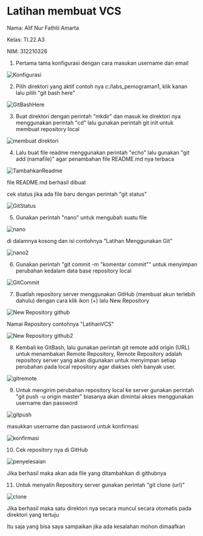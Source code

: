 # Latihan membuat VCS
Nama: Alif Nur Fathlii Amarta 

Kelas: TI.22.A3 

NIM: 312210326


1. Pertama tama konfigurasi dengan cara masukan username dan email

![Konfigurasi](https://user-images.githubusercontent.com/115516820/195136379-e2e30161-46e0-48c0-ba1b-07e13864747e.jpg)

2. Pilih direktori yang aktif contoh nya c:/labs_pemograman1, klik kanan lalu pilih "git bash here"

![GitBashHere](https://user-images.githubusercontent.com/115516820/195137155-aa394398-bfea-417e-94df-04e9dbeedb94.jpg)

3. Buat direktori dengan perintah "mkdir" dan masuk ke direktori nya menggunakan perintah "cd" lalu gunakan perintah git init untuk membuat repository local  


![membuat direktori](https://user-images.githubusercontent.com/115516820/195139080-57fa1f2e-edb9-44c7-bdd5-1f2f4c082e44.jpg)

4. Lalu buat file readme menggunakan perintah "echo" lalu gunakan "git add (namafile)" agar penambahan file README.md nya terbaca

![TambahkanReadme](https://user-images.githubusercontent.com/115516820/195140303-b496b847-9811-497a-adc8-5e33c3bbc333.jpg)

file README.md berhasil dibuat

cek status jika ada file baru dengan perintah "git status" 

![GitStatus](https://user-images.githubusercontent.com/115516820/195144155-f489f5ae-9991-4f45-aea0-386b51040949.jpg)

5. Gunakan perintah "nano" untuk mengubah suatu file 

![nano](https://user-images.githubusercontent.com/115516820/195141216-d1e0f142-1567-4907-a83d-7f2fda962cf9.jpg)

di dalamnya kosong dan isi contohnya "Latihan Menggunakan Git"

![nano2](https://user-images.githubusercontent.com/115516820/195141331-7be58600-9784-429d-8fd4-6ab936cddad5.jpg)

6. Gunakan perintah "git commit -m "komentar commit""  untuk menyimpan perubahan kedalam data base repository local

![GitCommit](https://user-images.githubusercontent.com/115516820/195140635-791505db-0c02-4a44-ad7d-349a0b18760b.jpg)


7. Buatlah repository server menggunakan GitHub (membuat akun terlebih dahulu) dengan cara klik ikon (+) lalu New Repository

![New Repository github](https://user-images.githubusercontent.com/115516820/195141698-be92bc1f-9d48-48bd-8e26-24d739261f1b.jpg)

Namai Repository contohnya "LatihanVCS"

![New Repository github2](https://user-images.githubusercontent.com/115516820/195146291-6376167c-baba-49f7-ac48-a625e9e9e2ab.jpg)


8. Kembali ke GitBash, lalu gunakan perintah git remote add origin (URL) untuk menambakan Remote Repository, Remote Repository adalah repository server yang akan digunakan untuk menyimpan setiap perubahan pada local repository agar diakses oleh banyak user.

![gitremote](https://user-images.githubusercontent.com/115516820/195147682-e5e073b4-7262-40d1-a9cd-d716d598ad4c.jpg)

9. Untuk mengirim perubahan repository local ke server gunakan perintah "git push -u origin master" biasanya akan dimintai akses menggunakan username dan password

![gitpush](https://user-images.githubusercontent.com/115516820/195149081-7f6e8bf4-139f-401e-91a1-c52337d987a7.jpg)

masukkan username dan password untuk konfirmasi

![konfirmasi](https://user-images.githubusercontent.com/115516820/195149189-91f80d7e-f039-4244-ad79-51657ecea3f6.jpg)

10. Cek repository nya di GitHub 

![penyelesaian](https://user-images.githubusercontent.com/115516820/195149370-a58311e7-2766-4aae-99b1-e853eece47e0.jpg)

Jika berhasil maka akan ada file yang ditambahkan di githubnya

11. Untuk menyalin Repository server gunakan perintah "git clone (url)" 

![clone](https://user-images.githubusercontent.com/115516820/195149973-07da207e-4159-4201-8327-033466918ad5.jpg)

Jika berhasil maka satu direktori nya secara muncul secara otomatis pada direktori yang tertuju




Itu saja yang bisa saya sampaikan jika ada kesalahan mohon dimaafkan
